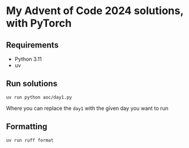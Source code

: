 # My Advent of Code 2024 solutions, with PyTorch

## Requirements

* Python 3.11
* uv

## Run solutions

`uv run python aoc/day1.py`

Where you can replace the `day1` with the given day you want to run

## Formatting

`uv run ruff format`
